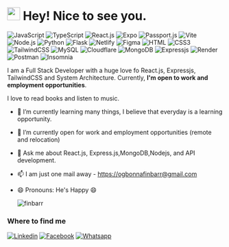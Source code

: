 <h1><img src="https://emojis.slackmojis.com/emojis/images/1531849430/4246/blob-sunglasses.gif?1531849430" width="30"/> Hey! Nice to see you.</h1>

![JavaScript](https://img.shields.io/badge/JavaScript-F7DF1E?style=flat-square&logo=javascript&logoColor=black)
![TypeScript](https://img.shields.io/badge/TypeScript-007ACC?style=flat-square&logo=typescript&logoColor=white)
![React.js](https://img.shields.io/badge/React.js-0081CB?style=flat-square&logo=react&logoColor=61DAFB)
![Expo](https://img.shields.io/badge/Expo-black?style=flat-square&logo=expo&logoColor=white)
![Passport.js](https://img.shields.io/badge/Passport.js-35DF79?style=flat-square&logo=Passport&logoColor=61DAFB)
![Vite](https://img.shields.io/badge/Vite-593D88?style=flat-square&logo=vite&logoColor=white)
![Node.js](https://img.shields.io/badge/Node.js-43853D?style=flat-square&logo=node.js&logoColor=white)
![Python](https://img.shields.io/badge/Python-3776AB?style=flat-square&logo=python&logoColor=white)
![Flask](https://img.shields.io/badge/Flask-3776AB?style=flat-square&logo=Flask&logoColor=white)
![Netlify](https://img.shields.io/badge/Netlify-3776AB?style=flat-square&logo=netlify&logoColor=white)
![Figma](https://img.shields.io/badge/Figma-black?style=flat-square&logo=figma&logoColor=F24E1E)
![HTML](https://img.shields.io/badge/HTML5-E34F26?style=flat-square&logo=html5&logoColor=white)
![CSS3](https://img.shields.io/badge/CSS3-1572B6?style=flat-square&logo=css3&logoColor=white)
![TailwindCSS](https://img.shields.io/badge/Tailwind_CSS-38B2AC?style=flat-square&logo=tailwind-css&logoColor=white)
![MySQL](https://img.shields.io/badge/MySQL-005C84?style=flat-square&logo=mysql&logoColor=white)
![Cloudflare](https://img.shields.io/badge/Cloudflare-F38020?style=flat-square&logo=Cloudflare&logoColor=white)
![MongoDB](https://img.shields.io/badge/MongoDB-00684A?style=flat-square&logo=MongoDB&logoColor=white)
![Expressjs](https://img.shields.io/badge/Expressjs-black?style=flat-square&logo=express&logoColor=white)
![Render](https://img.shields.io/badge/Render-5EEBC4?style=flat-square&logo=Render&logoColor=white)
![Postman](https://img.shields.io/badge/Postman-E05320?style=flat-square&logo=postman&logoColor=white)
![Insomnia](https://img.shields.io/badge/Insomnia-purple?style=flat-square&logo=insomnia&logoColor=white)


I am a Full Stack Developer with a huge love fo React.js, Expressjs, TailwindCSS and System Architecture. Currently, **I'm open to work and employment opportunities**.


I love to read books and listen to music.


- 🌱 I’m currently learning many things, I believe that everyday is a learning opportunity.
- 👯 I’m currently open for work and employment opportunities (remote and relocation)
- 💬 Ask me about React.js, Express.js,MongoDB,Nodejs, and API development.
- 📫 I am just one mail away - <a href = "mailto:https://ogbonnafinbarr@gmail.com">https://ogbonnafinbarr@gmail.com<a>
- 😄 Pronouns: He's Happy 😄

  <p><img align="center" src="https://github-readme-stats.vercel.app/api/top-langs?username=finbarr12&show_icons=true&locale=en&layout=compact" alt="finbarr" /></p>


### Where to find me

[![Linkedin](https://img.shields.io/badge/LinkedIn-0077B5?style=flat-square&logo=linkedin&logoColor=white)](https://www.linkedin.com/in/finbarr-ihechukwu-661523253/) 
[![Facebook](https://img.shields.io/badge/Facebook-1877F2?style=flat-square&logo=facebook&logoColor=white)](https://www.facebook.com/finbizz.davinci/)
[![Whatsapp](https://img.shields.io/badge/Whatsapp-28B63D?style=flat-square&logo=Whatsapp&logoColor=white)](https://wa.me/2348087514113)
